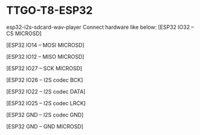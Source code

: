 # TTGO-T8-ESP32
esp32-i2s-sdcard-wav-player
Connect hardware like below:
[ESP32 IO32 – CS MICROSD]

[ESP32 IO14 – MOSI MICROSD]

[ESP32 IO12 – MISO MICROSD]

[ESP32 IO27 – SCK MICROSD]

[ESP32 IO26 – I2S codec BCK]

[ESP32 IO22 – I2S codec DATA]

[ESP32 IO25 – I2S codec LRCK]

[ESP32 GND – I2S codec GND]

[ESP32 GND – GND MICROSD]
